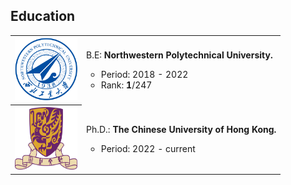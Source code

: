 ## Education
<table class="table table-sm table-borderless">
<tbody>
<tr>
<th scope="row"><img src="assets/img/nwpu.svg" alt="" width="100" height="100" /></th>
<td>
<p>B.E:&nbsp;<strong>Northwestern Polytechnical University.</strong></p>
<ul style="list-style-type: circle;">
<li>Period: 2018 - 2022</li>
<li>Rank: <strong>1</strong>/247</li>
</ul>
</td>
</tr>
<tr>
<th><img src="assets/img/CUHK.svg" alt="" width="100" height="100" /></th>
<td>
<p>Ph.D.:&nbsp;<strong>The Chinese University of Hong Kong.</strong></p>
<ul style="list-style-type: circle;">
<li>Period: 2022 - current</li>
</ul>
</td>
</tr>
</tbody>
</table>

